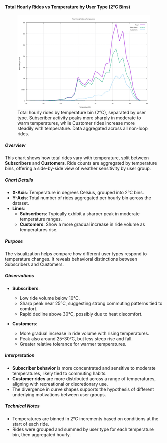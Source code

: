 #### Total Hourly Rides vs Temperature by User Type (2°C Bins)

<figure class="float-right">
  <a href="../images/total_hourly_rides_vs_temp_2_total_subs_cust.svg" target="_blank" title="Select image to open full sized chart">
  <img src="../images/total_hourly_rides_vs_temp_2_total_subs_cust.svg" alt="Line chart showing total rides by hour and temperature bin, with separate curves for Subscribers and Customers. Warmer temperatures correspond with higher ride counts.">
  </a>
  <figcaption>
  Total hourly rides by temperature bin (2°C), separated by user type. Subscriber activity peaks more sharply in moderate to warm temperatures, while Customer rides increase more steadily with temperature. Data aggregated across all non-loop rides.
  </figcaption>
</figure>

##### Overview

This chart shows how total rides vary with temperature, split between **Subscribers** and **Customers**. Ride counts are aggregated by temperature bins, offering a side-by-side view of weather sensitivity by user group.

##### Chart Details

- **X-Axis**: Temperature in degrees Celsius, grouped into 2°C bins.
- **Y-Axis**: Total number of rides aggregated per hourly bin across the dataset.
- **Lines**:
  - **Subscribers**: Typically exhibit a sharper peak in moderate temperature ranges.
  - **Customers**: Show a more gradual increase in ride volume as temperatures rise.

##### Purpose

The visualization helps compare how different user types respond to temperature changes. It reveals behavioral distinctions between Subscribers and Customers.

##### Observations

- **Subscribers**:
  - Low ride volume below 10°C.
  - Sharp peak near 25°C, suggesting strong commuting patterns tied to comfort.
  - Rapid decline above 30°C, possibly due to heat discomfort.
  
- **Customers**:
  - More gradual increase in ride volume with rising temperatures.
  - Peak also around 25–30°C, but less steep rise and fall.
  - Greater relative tolerance for warmer temperatures.

##### Interpretation

- **Subscriber behavior** is more concentrated and sensitive to moderate temperatures, likely tied to commuting habits.
- **Customer rides** are more distributed across a range of temperatures, aligning with recreational or discretionary use.
- The divergence in curve shapes supports the hypothesis of different underlying motivations between user groups.

##### Technical Notes

- Temperatures are binned in 2°C increments based on conditions at the start of each ride.
- Rides were grouped and summed by user type for each temperature bin, then aggregated hourly.

<br style="clear: both;"></br>

